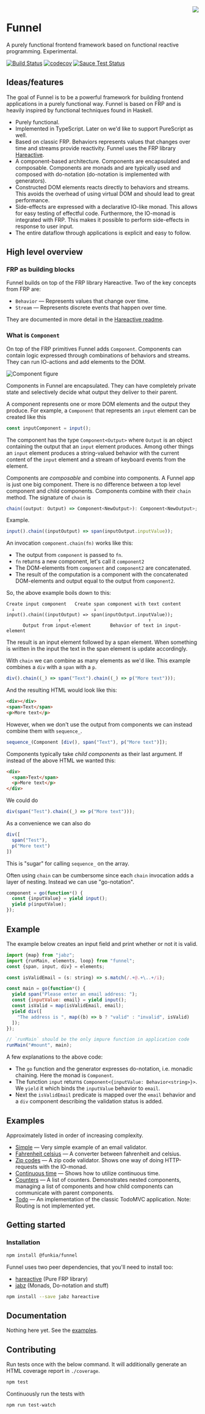 <img align="right" src="https://avatars0.githubusercontent.com/u/21360882?v=3&s=200">

# Funnel

A purely functional frontend framework based on functional reactive
programming. Experimental.

[![Build Status](https://travis-ci.org/Funkia/funnel.svg?branch=master)](https://travis-ci.org/Funkia/funnel)
[![codecov](https://codecov.io/gh/Funkia/funnel/branch/master/graph/badge.svg)](https://codecov.io/gh/Funkia/funnel)
[![Sauce Test Status](https://saucelabs.com/browser-matrix/funnel.svg)](https://saucelabs.com/u/funnel)

## Ideas/features

The goal of Funnel is to be a powerful framework for building frontend
applications in a purely functional way. Funnel is based on FRP and is
heavily inspired by functional techniques found in Haskell.

* Purely functional.
* Implemented in TypeScript. Later on we'd like to support PureScript
  as well.
* Based on classic FRP. Behaviors represents values that changes over
  time and streams provide reactivity. Funnel uses the FRP
  library [Hareactive](https://github.com/Funkia/hareactive).
* A component-based architecture. Components are encapsulated and
  composable. Components are monads and are typically used and
  composed with do-notation (do-notation is implemented with
  generators).
* Constructed DOM elements reacts directly to behaviors and streams.
  This avoids the overhead of using virtual DOM and should lead to
  great performance.
* Side-effects are expressed with a declarative IO-like monad. This
  allows for easy testing of effectful code. Furthermore, the IO-monad
  is integrated with FRP. This makes it possible to perform
  side-effects in response to user input.
* The entire dataflow through applications is explicit and easy to
  follow.

## High level overview

### FRP as building blocks

Funnel builds on top of the FRP library Hareactive. Two of the key
concepts from FRP are:

* `Behavior` — Represents values that change over time.
* `Stream` — Represents discrete events that happen over time.

They are documented in more detail in
the [Hareactive readme](https://github.com/Funkia/hareactive).

### What is `Component`

On top of the FRP primitives Funnel adds `Component`. Components can
contain logic expressed through combinations of behaviors and streams.
They can run IO-actions and add elements to the DOM.

![Component figure](https://rawgit.com/Funkia/funnel/master/component-figure.svg)

Components in Funnel are encapsulated. They can have completely
private state and selectively decide what output they deliver to their
parent.

A component
represents one or more DOM elements and the output they produce. For
example, a `Component` that represents an `input` element can be
created like this

```typescript
const inputComponent = input();
```

The component has the type `Component<Output>` where `Output` is an
object containing the output that an `input` element produces. Among
other things an `input` element produces a string-valued behavior with
the current content of the `input` element and a stream of keyboard
events from the element.

Components are _composable_ and combine into components. A Funnel app
is just one big component. There is no difference between a top level
component and child components. Components combine with their `chain`
method. The signature of `chain` is

```typescript
chain((output: Output) => Component<NewOutput>): Component<NewOutput>;
```

Example.

```typescript
input().chain((inputOutput) => span(inputOutput.inputValue));
```

An invocation `component.chain(fn)` works like this:

* The output from `component` is passed to `fn`.
* `fn` returns a new component, let's call it `component2`
* The DOM-elements from `component` and `component2` are concatenated.
* The result of the computation is a component with the concatenated
  DOM-elements and output equal to the output from `component2`.

So, the above example boils down to this:

```
Create input component   Create span component with text content
  ↓                             ↓
input().chain((inputOutput) => span(inputOutput.inputValue));
                   ↑                                ↑
      Output from input-element       Behavior of text in input-element
```

The result is an input element followed by a span element. When
something is written in the input the text in the span element is
update accordingly.

With `chain` we can combine as many elements as we'd like. This
example combines a `div` with a `span` with a `p`.

```typescript
div().chain((_) => span("Text").chain((_) => p("More text")));
```

And the resulting HTML would look like this:

```html
<div></div>
<span>Text</span>
<p>More text</p>
```

However, when we don't use the output from components we can instead
combine them with `sequence_`.

```typescript
sequence_(Component [div(), span("Text"), p("More text")]);
```

Components typically take _child components_ as their last argument.
If instead of the above HTML we wanted this:

```html
<div>
  <span>Text</span>
  <p>More text</p>
</div>
```

We could do

```typescript
div(span("Test").chain((_) => p("More text")));
```

As a convenience we can also do

```typescript
div([
  span("Test"),
  p("More text")
])
```

This is "sugar" for calling `sequence_` on the array.

Often using `chain` can be cumbersome since each `chain` invocation
adds a layer of nesting. Instead we can use "go-notation".

```typescript
component = go(function*() {
  const {inputValue} = yield input();
  yield p(inputValue);
});
```

## Example

The example below creates an input field and print whether or not it
is valid.

```js
import {map} from "jabz";
import {runMain, elements, loop} from "funnel";
const {span, input, div} = elements;

const isValidEmail = (s: string) => s.match(/.+@.+\..+/i);

const main = go(function*() {
  yield span("Please enter an email address: ");
  const {inputValue: email} = yield input();
  const isValid = map(isValidEmail, email);
  yield div([
    "The address is ", map((b) => b ? "valid" : "invalid", isValid)
  ]);
});

// `runMain` should be the only impure function in application code
runMain("#mount", main);
```

A few explanations to the above code:

* The `go` function and the generator expresses do-notation, i.e.
  monadic chaining. Here the monad is `Component`.
* The function `input` returns `Component<{inputValue:
  Behavior<string>}>`. We `yield` it which binds the `inputValue`
  behavior to `email`.
* Next the `isValidEmail` predicate is mapped over the `email`
  behavior and a `div` component describing the validation status is
  added.

## Examples

Approximately listed in order of increasing complexity.

* [Simple](/examples/simple) — Very simple example of an
  email validator.
* [Fahrenheit celsius](/examples/fahrenheit-celsius) — A
  converter between fahrenheit and celsius.
* [Zip codes](/examples/zip-codes) — A zip code validator.
  Shows one way of doing HTTP-requests with the IO-monad.
* [Continuous time](/examples/continuous-time) —
  Shows how to utilize continuous time.
* [Counters](/examples/counters) — A list of counters.
  Demonstrates nested components, managing a list of components and
  how child components can communicate with parent components.
* [Todo](/examples/counters) — An implementation of the
  classic TodoMVC application. Note: Routing is not implemented yet.

## Getting started

### Installation

```sh
npm install @funkia/funnel
```

Funnel uses two peer dependencies, that you'll need to install too:

* [hareactive](https://github.com/Funkia/hareactive) (Pure FRP library)
* [jabz](https://github.com/Funkia/jabz) (Monads, Do-notation and
  stuff)

```sh
npm install --save jabz hareactive
```

## Documentation

Nothing here yet. See the [examples](#examples).

## Contributing

Run tests once with the below command. It will additionally generate
an HTML coverage report in `./coverage`.

```sh
npm test
```

Continuously run the tests with

```sh
npm run test-watch
```

